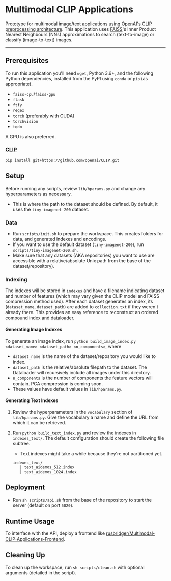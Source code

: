 # Multimodal CLIP Applications

Prototype for multimodal image/text applications using [OpenAI's CLIP preprocessing architecture](https://openai.com/blog/clip/). This application uses [FAISS](https://ai.facebook.com/tools/faiss)'s Inner Product Nearest Neighbours (NNs) approximations to search (text-to-image) or classify (image-to-text) images.

---

## Prerequisites

To run this application you'll need `wget`, Python 3.6+, and the following Python dependencies, installed from the PyPI using `conda` or `pip` (as appropriate).

- `faiss-cpu`/`faiss-gpu`
- `flask`
- `ftfy`
- `regex`
- `torch` (preferably with CUDA)
- `torchvision`
- `tqdm`

A GPU is also preferred.

### [CLIP](https://github.com/openai/CLIP)

```sh
pip install git+https://github.com/openai/CLIP.git
```

## Setup

Before running any scripts, review `lib/hparams.py` and change any hyperparameters as necessary.

- This is where the path to the dataset should be defined. By default, it uses the `tiny-imagenet-200` dataset.

### Data

- Run `scripts/init.sh` to prepare the workspace. This creates folders for data, and generated indexes and encodings.
- If you want to use the default dataset (`tiny-imagenet-200`), run `scripts/tiny-imagenet-200.sh`.
- Make sure that any datasets (AKA repositories) you want to use are accessible with a relative/absolute Unix path from the base of the dataset/repository).

### Indexing

The indexes will be stored in `indexes` and have a filename indicating dataset and number of features (which may vary given the CLIP model and FAISS compression method used). After each dataset generates an index, its (`dataset_name`, `dataset_path`) are added to `collection.txt` if they weren't already there. This provides an easy reference to reconstruct an ordered compound index and dataloader.

#### Generating Image Indexes

To generate an image index, run `python build_image_index.py <dataset_name> <dataset_path> <n_components>`, where

- `dataset_name` is the name of the dataset/repository you would like to index.
- `dataset_path` is the relative/absolute filepath to the dataset. The Dataloader will recursively include all images under this directory.
- `n_components` is the number of components the feature vectors will contain. PCA compression is coming soon.
- These values have default values in `lib/hparams.py`.

#### Generating Text Indexes

1. Review the hyperparameters in the `vocabulary` section of `lib/hparams.py`. Give the vocabulary a name and define the URL from which it can be retrieved.
2. Run `python build_text_index.py` and review the indexes in `indexes_text/`. The default configuration should create the following file subtree.

   - Text indexes might take a while because they're not partitioned yet.

   ```
   indexes_text/
      | text_aidemos_512.index
      | text_aidemos_1024.index
   ```

## Deployment

- Run `sh scripts/api.sh` from the base of the repository to start the server (default on port `5020`).

## Runtime Usage

To interface with the API, deploy a frontend like [rusbridger/Multimodal-CLIP-Applications-Frontend](https://github.com/rusbridger/Multimodal-CLIP-Applications-Frontend).

## Cleaning Up

To clean up the workspace, run `sh scripts/clean.sh` with optional arguments (detailed in the script).
